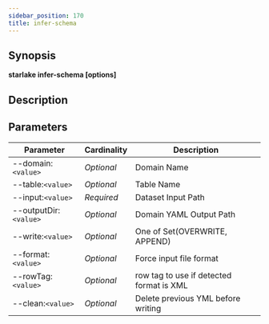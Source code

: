 ```yaml
---
sidebar_position: 170
title: infer-schema
---
```



## Synopsis

**starlake infer-schema [options]**

## Description


## Parameters

Parameter|Cardinality|Description
---|---|---
--domain:`<value>`|*Optional*|Domain Name
--table:`<value>`|*Optional*|Table Name
--input:`<value>`|*Required*|Dataset Input Path
--outputDir:`<value>`|*Optional*|Domain YAML Output Path
--write:`<value>`|*Optional*|One of Set(OVERWRITE, APPEND)
--format:`<value>`|*Optional*|Force input file format
--rowTag:`<value>`|*Optional*|row tag to use if detected format is XML
--clean:`<value>`|*Optional*|Delete previous YML before writing


